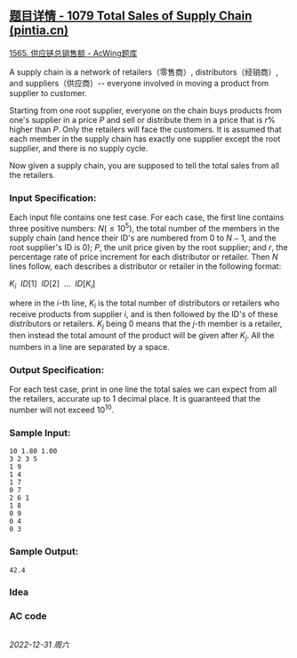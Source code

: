 ## [题目详情 - 1079 Total Sales of Supply Chain (pintia.cn)](https://pintia.cn/problem-sets/994805342720868352/exam/problems/994805388447170560)

[1565. 供应链总销售额 - AcWing题库](https://www.acwing.com/problem/content/1567/)

A supply chain is a network of retailers（零售商）, distributors（经销商）, and suppliers（供应商）-- everyone involved in moving a product from supplier to customer.

Starting from one root supplier, everyone on the chain buys products from one's supplier in a price $P$ and sell or distribute them in a price that is $r\%$ higher than $P$. Only the retailers will face the customers. It is assumed that each member in the supply chain has exactly one supplier except the root supplier, and there is no supply cycle.

Now given a supply chain, you are supposed to tell the total sales from all the retailers.

### Input Specification:

Each input file contains one test case. For each case, the first line contains three positive numbers: $N ( \leq 10^5)$, the total number of the members in the supply chain (and hence their ID's are numbered from 0 to $N−1$, and the root supplier's ID is 0); $P$, the unit price given by the root supplier; and $r$, the percentage rate of price increment for each distributor or retailer. Then $N$ lines follow, each describes a distributor or retailer in the following format:

$K_i~~ID[1]~~ID[2]~~\dots~~ID[K_i]$

where in the $i$-th line, $K_i$ is the total number of distributors or retailers who receive products from supplier $i$, and is then followed by the ID's of these distributors or retailers. $K_j$ being 0 means that the $j$-th member is a retailer, then instead the total amount of the product will be given after $K_j$. All the numbers in a line are separated by a space.

### Output Specification:

For each test case, print in one line the total sales we can expect from all the retailers, accurate up to 1 decimal place. It is guaranteed that the number will not exceed $10^{10}$.

### Sample Input:

```in
10 1.80 1.00
3 2 3 5
1 9
1 4
1 7
0 7
2 6 1
1 8
0 9
0 4
0 3
```

### Sample Output:

```out
42.4
```

### Idea



### AC code

```cpp
```


*2022-12-31 周六*